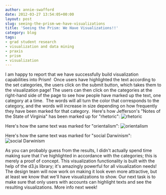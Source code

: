 ```yaml
---
author: annie-swafford
date: 2012-03-27 13:54:05+00:00
layout: post
slug: seeing-the-prism-we-have-visualizations
title: 'Seeing the Prism: We Have Visualizations!!'
category: blog
tags:
- grad student research
- visualization and data mining
- praxis
- prism
- visualization
---
```


I am happy to report that we have successfully build visualization capabilities into Prism!  Once users have highlighted the text according to the set categories, the users click on the submit button, which takes them to the visualization page! The users can then click on the categories at the right-hand side of the page to see how people have marked up the text, one category at a time.  The words will all turn the color that corresponds to the category, and the words will increase in size depending on how frequently they have been marked for that category.  Here's how Jefferson's "Notes of the State of Virginia" has been marked up for "rhetoric":
![rhetoric](https://lh6.googleusercontent.com/-ufIVzWF9ark/T3H5gvdtA9I/AAAAAAAAAE0/ssNiTVnUBfM/s645/blue.png)

Here's how the same text was marked for "orientalism":
![orientalism](https://lh5.googleusercontent.com/-ajSRqa2nNqA/T3H5aWSm9JI/AAAAAAAAAEk/h0m_8EuGk8Q/s787/red.png)

Here's how the same text was marked for "social Darwinism":
![social Darwinism](https://lh4.googleusercontent.com/-rrUyjPYyAUg/T3H5eId9Q_I/AAAAAAAAAEs/w-r6BX06D_o/s645/green.png)

As you can probably guess from the results, I didn't actually spend time making sure that I've highlighted in accordance with the categories; this is merely a proof of concept.
This visualization functionality is built with the help of the d3.js library; it's amazingly powerful for all visualization needs!
The design team will now work on making it look even more attractive, but at least we know that we'll have visualizations to show.
Our next task is to make sure that only users with accounts can highlight texts and see the resulting visualizations. More info next week!

